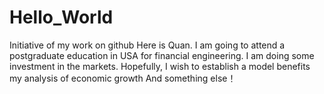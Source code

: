 # Hello_World
Initiative of my work on github
Here is Quan. 
I am going to attend a postgraduate education in USA for financial engineering. 
I am doing some investment in the markets. 
Hopefully, I wish to establish a model benefits my analysis of economic growth
 And something else！
